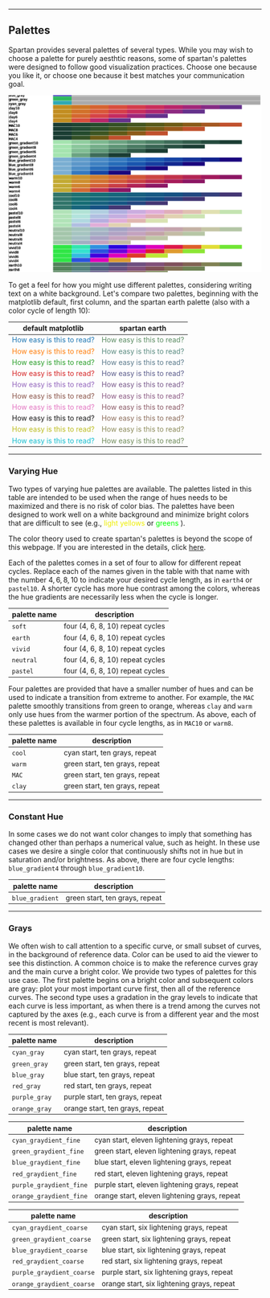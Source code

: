 ____
## Palettes

Spartan provides several palettes of several types. While you may wish to choose a palette for purely aesthtic reasons, some of spartan's palettes were designed to follow good visualization practices. Choose one because you like it, or choose one because it best matches your communication goal.

![](palettes.png)

To get a feel for how you might use different palettes, considering writing text on a white background. Let's compare two palettes, beginning with the matplotlib default, first column, and the spartan earth palette (also with a color cycle of length 10):

| default matplotlib | spartan earth |
|--------------------|---------------|
| <span style = "color: #1f77b4;"> How easy is this to read?</span> <br> |  <span style = "color: #5b8c63;"> How easy is this to read?</span> <br>| 
| <span style = "color: #ff7f0e;"> How easy is this to read?</span> <br> |  <span style = "color: #5b8c81;"> How easy is this to read?</span> <br>| 
| <span style = "color: #2ca02c;"> How easy is this to read?</span> <br> |  <span style = "color: #5b7a8c;"> How easy is this to read?</span> <br>| 
| <span style = "color: #d62728;"> How easy is this to read?</span> <br> |  <span style = "color: #5b5d8c;"> How easy is this to read?</span> <br>| 
| <span style = "color: #9467bd;"> How easy is this to read?</span> <br> |  <span style = "color: #7a5b8c;"> How easy is this to read?</span> <br>| 
| <span style = "color: #8c564b;"> How easy is this to read?</span> <br> |  <span style = "color: #8c5b84;"> How easy is this to read?</span> <br>| 
| <span style = "color: #e377c2;"> How easy is this to read?</span> <br> |  <span style = "color: #8c5b67;"> How easy is this to read?</span> <br>| 
| <span style = "color: #7f7f7fb;"> How easy is this to read?</span> <br> |  <span style = "color: #8c6d5b;"> How easy is this to read?</span> <br>| 
| <span style = "color: #bcbd22;"> How easy is this to read?</span> <br> |  <span style = "color: #8c8b5b;"> How easy is this to read?</span> <br>| 
| <span style = "color: #17becf;"> How easy is this to read?</span> <br> |  <span style = "color: #708c5b;"> How easy is this to read?</span> <br>| 


                                   











____
### Varying Hue

Two types of varying hue palettes are available. The palettes listed in this table are intended to be used when the range of hues needs to be maximized and there is no risk of color bias. The palettes have been designed to work well on a white background and minimize bright colors that are difficult to see (e.g., <span style = "color: #eeee00;"> light yellows </span> or <span style = "color: #00ff00;"> greens  </span>).

The color theory used to create spartan's palettes is beyond the scope of this webpage. If you are interested in the details, click [here](color_theory).

Each of the palettes comes in a set of four to allow for different repeat cycles. Replace each of the names given in the table with that name with the number $4, 6, 8, 10$ to indicate your desired cycle length, as in `earth4` or `pastel10`. A shorter cycle has more hue contrast among the colors, whereas the hue gradients are necessarily less when the cycle is longer. 

| palette name | description |
|--------------|-------------|
| `soft`    | four (4, 6, 8, 10) repeat cycles |
| `earth`    | four (4, 6, 8, 10) repeat cycles |
| `vivid`    | four (4, 6, 8, 10) repeat cycles |
| `neutral`    | four (4, 6, 8, 10) repeat cycles |
| `pastel`    | four (4, 6, 8, 10) repeat cycles |

Four palettes are provided that have a smaller number of hues and can be used to indicate a transition from extreme to another. For example, the `MAC` palette smoothly transitions from green to orange, whereas `clay` and `warm` only use hues from the warmer portion of the spectrum. As above, each of these palettes is available in four cycle lengths, as in `MAC10` or `warm8`.

| palette name | description |
|--------------|-------------|
| `cool`    | cyan start, ten grays, repeat |
| `warm`    | green start, ten grays, repeat |
| `MAC`    | green start, ten grays, repeat |
| `clay`    | green start, ten grays, repeat |


____
### Constant Hue

In some cases we do not want color changes to imply that something has changed other than perhaps a numerical value, such as height. In these use cases we desire a single color that continuously shifts not in hue but in saturation and/or brightness. As above, there are four cycle lengths: `blue_gradient4` through `blue_gradient10`. 

| palette name | description |
|--------------|-------------|
| `blue_gradient`    | green start, ten grays, repeat |


____
### Grays

We often wish to call attention to a specific curve, or small subset of curves, in the background of reference data. Color can be used to aid the viewer to see this distinction. A common choice is to make the reference curves gray and the main curve a bright color. We provide two types of palettes for this use case. The first palette begins on a bright color and subsequent colors are gray: plot your most important curve first, then all of the reference curves. The second type uses a gradation in the gray levels to indicate that each curve is less important, as when there is a trend among the curves not captured by the axes (e.g., each curve is from a different year and the most recent is most relevant). 


| palette name | description |
|--------------|-------------|
| `cyan_gray`    | cyan start, ten grays, repeat |
| `green_gray`    | green start, ten grays, repeat |
| `blue_gray`    | blue start, ten grays, repeat |
| `red_gray`    | red start, ten grays, repeat |
| `purple_gray`    | purple start, ten grays, repeat |
| `orange_gray`    | orange start, ten grays, repeat |


| palette name | description |
|--------------|-------------|
| `cyan_graydient_fine`    | cyan start, eleven lightening grays, repeat |
| `green_graydient_fine`    | green start, eleven lightening grays, repeat |
| `blue_graydient_fine`    | blue start, eleven lightening grays, repeat |
| `red_graydient_fine`    | red start, eleven lightening grays, repeat |
| `purple_graydient_fine`    | purple start, eleven lightening grays, repeat |
| `orange_graydient_fine`    | orange start, eleven lightening grays, repeat |


| palette name | description |
|--------------|-------------|
| `cyan_graydient_coarse`    | cyan start, six lightening grays, repeat |
| `green_graydient_coarse`    | green start, six lightening grays, repeat |
| `blue_graydient_coarse`    | blue start, six lightening grays, repeat |
| `red_graydient_coarse`    | red start, six lightening grays, repeat |
| `purple_graydient_coarse`    | purple start, six lightening grays, repeat |
| `orange_graydient_coarse`    | orange start, six lightening grays, repeat |
